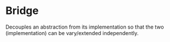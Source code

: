 # Bridge

Decouples an abstraction from its implementation so that the two (implementation) can be vary/extended independently.

